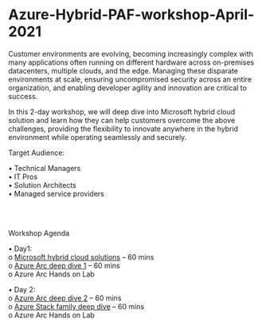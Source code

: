 # Azure-Hybrid-PAF-workshop-April-2021


Customer environments are evolving, becoming increasingly complex with many applications often running on different hardware across on-premises datacenters, multiple clouds, and the edge. Managing these disparate environments at scale, ensuring uncompromised security across an entire organization, and enabling developer agility and innovation are critical to success. 

In this 2-day workshop, we will deep dive into Microsoft hybrid cloud solution and learn how they can help customers overcome the above challenges, providing the flexibility to innovate anywhere in the hybrid environment while operating seamlessly and securely.

Target Audience:  

•	Technical Managers  
•	IT Pros  
•	Solution Architects  
•	Managed service providers  
  
<br/>
<br/>

  
Workshop Agenda  

•	Day1:   
o	[Microsoft hybrid cloud solutions](https://arccontent.blob.core.windows.net/slidesapril/Azure_Hybrid_Cloud.pptx) – 60 mins   
o	[Azure Arc deep dive 1](https://arccontent.blob.core.windows.net/slidesapril/AzureArcDay1.pptx) – 60 mins  
o	Azure Arc Hands on Lab   

•	Day 2:   
o [Azure Arc deep dive 2](https://arccontent.blob.core.windows.net/slidesapril/AzureArcDay2.pptx) – 60 mins  
o	[Azure Stack family deep dive](https://arccontent.blob.core.windows.net/slidesapril/AzureStackFamily.pptx) – 60 mins   
o	Azure Arc Hands on Lab   



